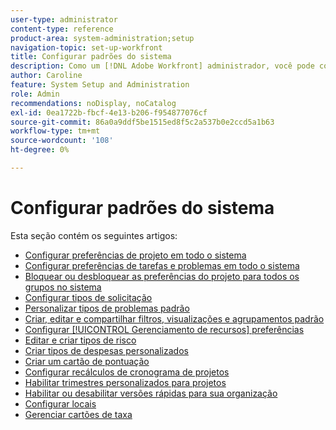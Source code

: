 ```yaml
---
user-type: administrator
content-type: reference
product-area: system-administration;setup
navigation-topic: set-up-workfront
title: Configurar padrões do sistema
description: Como um [!DNL Adobe Workfront] administrador, você pode configurar os padrões do sistema, como as preferências para todos os projetos criados pelos usuários.
author: Caroline
feature: System Setup and Administration
role: Admin
recommendations: noDisplay, noCatalog
exl-id: 0ea1722b-fbcf-4e13-b206-f954877076cf
source-git-commit: 86a0a9ddf5be1515ed8f5c2a537b0e2ccd5a1b63
workflow-type: tm+mt
source-wordcount: '108'
ht-degree: 0%

---
```


# Configurar padrões do sistema

Esta seção contém os seguintes artigos:

* [Configurar preferências de projeto em todo o sistema](../../../administration-and-setup/set-up-workfront/configure-system-defaults/set-project-preferences.md)
* [Configurar preferências de tarefas e problemas em todo o sistema](../../../administration-and-setup/set-up-workfront/configure-system-defaults/set-task-issue-preferences.md)
* [Bloquear ou desbloquear as preferências do projeto para todos os grupos no sistema](../../../administration-and-setup/set-up-workfront/configure-system-defaults/lock-or-unlock-project-preferences-for-groups-system.md)
* [Configurar tipos de solicitação](../../../administration-and-setup/set-up-workfront/configure-system-defaults/configure-request-types.md)
* [Personalizar tipos de problemas padrão](../../../administration-and-setup/set-up-workfront/configure-system-defaults/customize-default-issue-types.md)
* [Criar, editar e compartilhar filtros, visualizações e agrupamentos padrão](../../../administration-and-setup/set-up-workfront/configure-system-defaults/create-and-share-default-fvgs.md)
* [Configurar [!UICONTROL Gerenciamento de recursos] preferências](../../../administration-and-setup/set-up-workfront/configure-system-defaults/configure-resource-mgmt-preferences.md)
* [Editar e criar tipos de risco](../../../administration-and-setup/set-up-workfront/configure-system-defaults/edit-create-risk-types.md)
* [Criar tipos de despesas personalizados](../../../administration-and-setup/set-up-workfront/configure-system-defaults/create-custom-expense-types.md)
* [Criar um cartão de pontuação](../../../administration-and-setup/set-up-workfront/configure-system-defaults/create-scorecard.md)
* [Configurar recálculos de cronograma de projetos](../../../administration-and-setup/set-up-workfront/configure-system-defaults/configure-timeline-recalculations-projects.md)
* [Habilitar trimestres personalizados para projetos](../../../administration-and-setup/set-up-workfront/configure-system-defaults/enable-custom-quarters-projects.md)
* [Habilitar ou desabilitar versões rápidas para sua organização](../../../administration-and-setup/set-up-workfront/configure-system-defaults/enable-fast-release-process.md)
* [Configurar locais](/help/quicksilver/administration-and-setup/set-up-workfront/configure-system-defaults/configure-locations.md)
* [Gerenciar cartões de taxa](/help/quicksilver/administration-and-setup/set-up-workfront/configure-system-defaults/manage-rate-cards.md)
